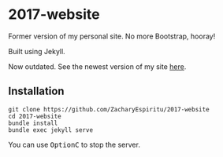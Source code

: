 # 2017-website

Former version of my personal site. No more Bootstrap, hooray!

Built using Jekyll.

Now outdated. See the newest version of my site [here](https://github.com/ZacharyEspiritu/zacharyespiritu.github.io).

## Installation

```console
git clone https://github.com/ZacharyEspiritu/2017-website
cd 2017-website
bundle install
bundle exec jekyll serve
```

You can use <kbd>Option</kbd><kbd>C</kbd> to stop the server.
